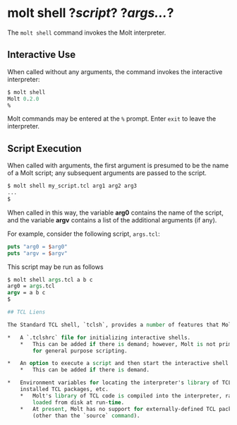 # molt shell ?*script*? ?*args...*?

The `molt shell` command invokes the Molt interpreter.

## Interactive Use

When called without any arguments, the command invokes the interactive interpreter:

```tcl
$ molt shell
Molt 0.2.0
%
```

Molt commands may be entered at the `%` prompt.  Enter `exit` to leave the interpreter.

## Script Execution

When called with arguments, the first argument is presumed to be the name of a Molt script;
any subsequent arguments are passed to the script.

```tcl
$ molt shell my_script.tcl arg1 arg2 arg3
...
$
```

When called in this way, the variable **arg0** contains the name of the script, and the
variable **argv** contains a list of the additional arguments (if any).

For example, consider the following script, `args.tcl`:

```tcl
puts "arg0 = $arg0"
puts "argv = $argv"
```

This script may be run as follows

```tcl
$ molt shell args.tcl a b c
arg0 = args.tcl
argv = a b c
$

## TCL Liens

The Standard TCL shell, `tclsh`, provides a number of features that Molt currently does not.

*   A `.tclshrc` file for initializing interactive shells.
    *   This can be added if there is demand; however, Molt is not primarily intended
        for general purpose scripting.

*   An option to execute a script and then start the interactive shell.
    *   This can be added if there is demand.

*   Environment variables for locating the interpreter's library of TCL code, locally
    installed TCL packages, etc.
    *   Molt's library of TCL code is compiled into the interpreter, rather than being
        loaded from disk at run-time.
    *   At present, Molt has no support for externally-defined TCL packages
        (other than the `source` command).

